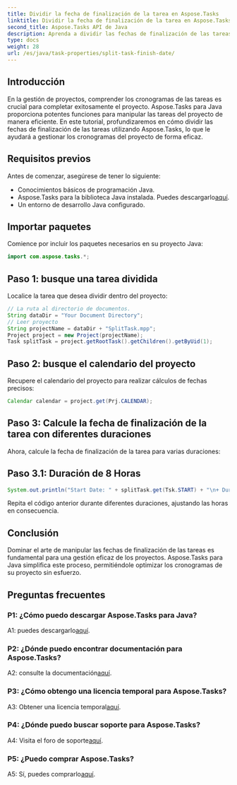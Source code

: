 ```yaml
---
title: Dividir la fecha de finalización de la tarea en Aspose.Tasks
linktitle: Dividir la fecha de finalización de la tarea en Aspose.Tasks
second_title: Aspose.Tasks API de Java
description: Aprenda a dividir las fechas de finalización de las tareas sin esfuerzo utilizando Aspose.Tasks para Java. Mejore la gestión de proyectos con cronogramas precisos.
type: docs
weight: 28
url: /es/java/task-properties/split-task-finish-date/
---
```

## Introducción
En la gestión de proyectos, comprender los cronogramas de las tareas es crucial para completar exitosamente el proyecto. Aspose.Tasks para Java proporciona potentes funciones para manipular las tareas del proyecto de manera eficiente. En este tutorial, profundizaremos en cómo dividir las fechas de finalización de las tareas utilizando Aspose.Tasks, lo que le ayudará a gestionar los cronogramas del proyecto de forma eficaz.
## Requisitos previos
Antes de comenzar, asegúrese de tener lo siguiente:
- Conocimientos básicos de programación Java.
-  Aspose.Tasks para la biblioteca Java instalada. Puedes descargarlo[aquí](https://releases.aspose.com/tasks/java/).
- Un entorno de desarrollo Java configurado.
## Importar paquetes
Comience por incluir los paquetes necesarios en su proyecto Java:
```java
import com.aspose.tasks.*;
```
## Paso 1: busque una tarea dividida
Localice la tarea que desea dividir dentro del proyecto:
```java
// La ruta al directorio de documentos.
String dataDir = "Your Document Directory";
// Leer proyecto
String projectName = dataDir + "SplitTask.mpp";
Project project = new Project(projectName);
Task splitTask = project.getRootTask().getChildren().getByUid(1);
```
## Paso 2: busque el calendario del proyecto
Recupere el calendario del proyecto para realizar cálculos de fechas precisos:
```java
Calendar calendar = project.get(Prj.CALENDAR);
```
## Paso 3: Calcule la fecha de finalización de la tarea con diferentes duraciones
Ahora, calcule la fecha de finalización de la tarea para varias duraciones:
## Paso 3.1: Duración de 8 Horas
```java
System.out.println("Start Date: " + splitTask.get(Tsk.START) + "\n+ Duration 8 hours\nFinish Date: " + calendar.getTaskFinishDateFromDuration(splitTask, 8d));
```
Repita el código anterior durante diferentes duraciones, ajustando las horas en consecuencia.
## Conclusión
Dominar el arte de manipular las fechas de finalización de las tareas es fundamental para una gestión eficaz de los proyectos. Aspose.Tasks para Java simplifica este proceso, permitiéndole optimizar los cronogramas de su proyecto sin esfuerzo.
## Preguntas frecuentes
### P1: ¿Cómo puedo descargar Aspose.Tasks para Java?
 A1: puedes descargarlo[aquí](https://releases.aspose.com/tasks/java/).
### P2: ¿Dónde puedo encontrar documentación para Aspose.Tasks?
 A2: consulte la documentación[aquí](https://reference.aspose.com/tasks/java/).
### P3: ¿Cómo obtengo una licencia temporal para Aspose.Tasks?
 A3: Obtener una licencia temporal[aquí](https://purchase.aspose.com/temporary-license/).
### P4: ¿Dónde puedo buscar soporte para Aspose.Tasks?
 A4: Visita el foro de soporte[aquí](https://forum.aspose.com/c/tasks/15).
### P5: ¿Puedo comprar Aspose.Tasks?
 A5: Sí, puedes comprarlo[aquí](https://purchase.aspose.com/buy).